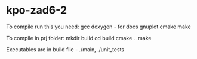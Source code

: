 # kpo-zad6-2

To compile run this you need:
gcc 
doxygen - for docs
gnuplot
cmake
make


To compile in prj folder:
mkdir build
cd build
cmake ..
make

Executables are in build file - ./main, ./unit_tests

